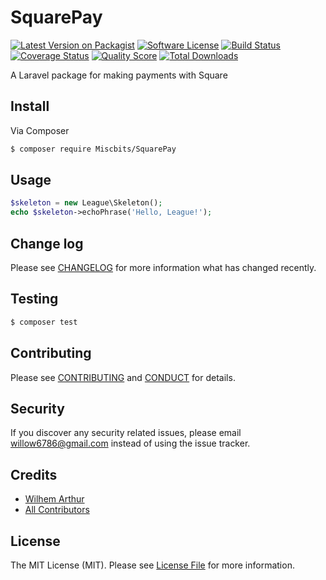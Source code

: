 # SquarePay

[![Latest Version on Packagist][ico-version]][link-packagist]
[![Software License][ico-license]](LICENSE.md)
[![Build Status][ico-travis]][link-travis]
[![Coverage Status][ico-scrutinizer]][link-scrutinizer]
[![Quality Score][ico-code-quality]][link-code-quality]
[![Total Downloads][ico-downloads]][link-downloads]

A Laravel package for making payments with Square

## Install

Via Composer

``` bash
$ composer require Miscbits/SquarePay
```

## Usage

``` php
$skeleton = new League\Skeleton();
echo $skeleton->echoPhrase('Hello, League!');
```

## Change log

Please see [CHANGELOG](CHANGELOG.md) for more information what has changed recently.

## Testing

``` bash
$ composer test
```

## Contributing

Please see [CONTRIBUTING](CONTRIBUTING.md) and [CONDUCT](CONDUCT.md) for details.

## Security

If you discover any security related issues, please email willow6786@gmail.com instead of using the issue tracker.

## Credits

- [Wilhem Arthur][link-author]
- [All Contributors][link-contributors]

## License

The MIT License (MIT). Please see [License File](LICENSE.md) for more information.

[ico-version]: https://img.shields.io/packagist/v/Miscbits/SquarePay.svg?style=flat-square
[ico-license]: https://img.shields.io/badge/license-MIT-brightgreen.svg?style=flat-square
[ico-travis]: https://img.shields.io/travis/Miscbits/SquarePay/master.svg?style=flat-square
[ico-scrutinizer]: https://img.shields.io/scrutinizer/coverage/g/Miscbits/SquarePay.svg?style=flat-square
[ico-code-quality]: https://img.shields.io/scrutinizer/g/Miscbits/SquarePay.svg?style=flat-square
[ico-downloads]: https://img.shields.io/packagist/dt/Miscbits/SquarePay.svg?style=flat-square

[link-packagist]: https://packagist.org/packages/Miscbits/SquarePay
[link-travis]: https://travis-ci.org/Miscbits/SquarePay
[link-scrutinizer]: https://scrutinizer-ci.com/g/Miscbits/SquarePay/code-structure
[link-code-quality]: https://scrutinizer-ci.com/g/Miscbits/SquarePay
[link-downloads]: https://packagist.org/packages/Miscbits/SquarePay
[link-author]: https://github.com/miscbits
[link-contributors]: ../../contributors
